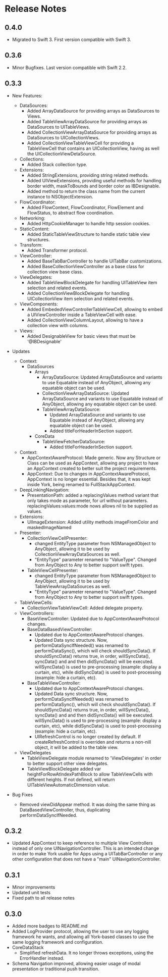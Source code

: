# Release Notes

## 0.4.0
* Migrated to Swift 3. First version compatible with Swift 3.

## 0.3.6
* Minor Bugfixes. Last version compatible with Swift 2.2.

## 0.3.3
* New Features:
  * DataSources:
    * Added ArrayDataSource for providing arrays as DataSources to Views.
    * Added TableViewArrayDataSource for providing arrays as DataSources to UITableViews.
    * Added CollectionViewArrayDataSource for providing arrays as DataSources to UICollectionViews.
    * Added CollectionViewTableViewCell for providing a TableViewCell that contains an UICollectionView, having as well the UICollectionViewDetaSource.
  * Collections:
    * Added Stack collection type.
  * Extensions:
    * Added StringExtensions, providing string related methods.
    * Added UIViewExtensions, providing useful methods for handling border width, maskToBounds and border color as IBDesignable.
    * Added method to return the class name from the current instance to NSObjectExtension.
  * FlowCoordinator:
    * Added FlowContext, FlowCoordinator, FlowElement and FlowStatus, to abstract flow coordination.
  * Networking:
    * Added HttpCookieManager to handle http session cookies.
  * StaticContent:
    * Added StaticTableViewStructure to handle static table view structures.
  * Transform:
    * Added Transformer protocol.
  * ViewController:
    * Added BaseTabBarController to handle UITabBar customizations.
    * Added BaseCollectionViewController as a base class for collection view base class.
  * ViewDelegates:
    * Added TableViewBlockDelegate for handling UITableView item selection and related events.
    * Added CollectionViewBlockDelegate for handling UICollectionView item selection and related events.
  * ViewComponents:
    * Added EmbededViewControllerTableViewCell, allowing to embed a UIViewController inside a TableViewCell with ease.
    * Added CollectionViewColumnLayout, allowing to have a collection view with columns.
  * Views:
    * Added DesignableView for basic views that must be '@IBDesignable'

* Updates
  * Context:
    * DataSources
      * Arrays
        * ArrayDataSource: Updated ArrayDataSource and variants to use Equatable instead of AnyObject, allowing any equatable object can be used.
        * CollectionViewArrayDataSource: Updated ArrayDataSource and variants to use Equatable instead of AnyObject, allowing any equatable object can be used.
        * TableViewArrayDataSource:
          * Updated ArrayDataSource and variants to use Equatable instead of AnyObject, allowing any equatable object can be used.
          * Added titleForHeaderInSection support.
      * CoreData
        * TableViewFetcherDataSource:
          * Added titleForHeaderInSection support.
  * Context:
    * AppContextAwareProtocol: Made generic. Now any Structure or Class can be used as AppContext, allowing any project to have an AppContext created to better suit the project requirements.
    * AppContext: Due to changes in AppContextAwareProtocol, AppContext is no longer essential. Besides that, it was kept inside York, being renamed to FullStackAppContext.
  * DeepLinkingNavigation:
    * PresentationPath: added a replacingValues method variant that only takes mode as parameter, for url without parameters. replacingValues:values:mode nows allows nil to be supplied as values.
  * Extensions:
    * UIImageExtension: Added utility methods imageFromColor and maskedImageNamed
  * Presenter:
    * CollectionViewCellPresenter:
      * changed EntityType parameter from NSManagedObject to AnyObject, allowing it to be used by CollectionViewArrayDataSources as well.
      * "EntityType" parameter renamed to "ValueType". Changed from AnyObject to Any to better support swift types.
    * TableViewCellPresenter:
      * changed EntityType parameter from NSManagedObject to AnyObject, allowing it to be used by TableViewArrayDataSources as well.
      * "EntityType" parameter renamed to "ValueType". Changed from AnyObject to Any to better support swift types.
  * TableViewCells:
    * CollectionViewTableViewCell: Added delegate property.
  * ViewControllers:
    * BaseViewController: Updated due to AppContextAwareProtocol changes.
    * BaseDataBasedViewController:
      * Updated due to AppContextAwareProtocol changes.
      * Updated Data sync structure. Now, performDataSyncIfNeeded() was renamed to performDataSync(), which will check shouldSyncData(). If shouldSyncData() returns true, in order, willSyncData(), syncData() and and then didSyncData() will be executed. willSyncData() is used to pre-processing (example: display a curtain, etc), while didSyncData() is used to post-processing (example: hide a curtain, etc).
    * BaseTableViewController:
      * Updated due to AppContextAwareProtocol changes.
      * Updated Data sync structure. Now, performDataSyncIfNeeded() was renamed to performDataSync(), which will check shouldSyncData(). If shouldSyncData() returns true, in order, willSyncData(), syncData() and and then didSyncData() will be executed. willSyncData() is used to pre-processing (example: display a curtain, etc), while didSyncData() is used to post-processing (example: hide a curtain, etc).
      * UIRefreshControl is no longer created by default. If createRefreshControl is overriden and returns a non-nill object, it will be added to the table view.
  * ViewDelegates
    * TableViewDelegate module renamed to 'ViewDelegates' in order to better support other view delegates.  
    * TableViewBlockDelegate added var heightForRowAtIndexPathBlock to allow TableViewCells with different heights. If not defined, will return UITableViewAutomaticDimension value.

* Bug Fixes
  * Removed viewDidAppear method. It was doing the same thing as DataBasedViewController, thus, duplicating performDataSyncIfNeeded.


## 0.3.2
* Updated AppContext to keep reference to multiple View Controllers instead of only one UINavigationController.
This is an intended change in order to make York usable for Apps using a UITabBarController or any other configuration that does not have a "main" UINavigationController.


## 0.3.1
* Minor improvements
* Updated unit tests
* Fixed path to all release notes


## 0.3.0
* Added more badges to README.md
* Added LogProvider protocol, allowing the user to use any logging framework he wants, and allowing all York-based classes to use the same logging framework and configuration.
* CoreDataStack
  * Simplified refreshData. It no longer throws exceptions, using the ErrorHandler instead.
* Schema Navigation improved, allowing easier usage of modal presentation or traditional push transition.
